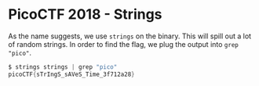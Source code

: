 # PicoCTF 2018 - Strings

As the name suggests, we use ```strings``` on the binary.
This will spill out a lot of random strings. In order to find the flag, we plug the output into ```grep "pico"```.

```asm
$ strings strings | grep "pico"
picoCTF{sTrIngS_sAVeS_Time_3f712a28}
```
